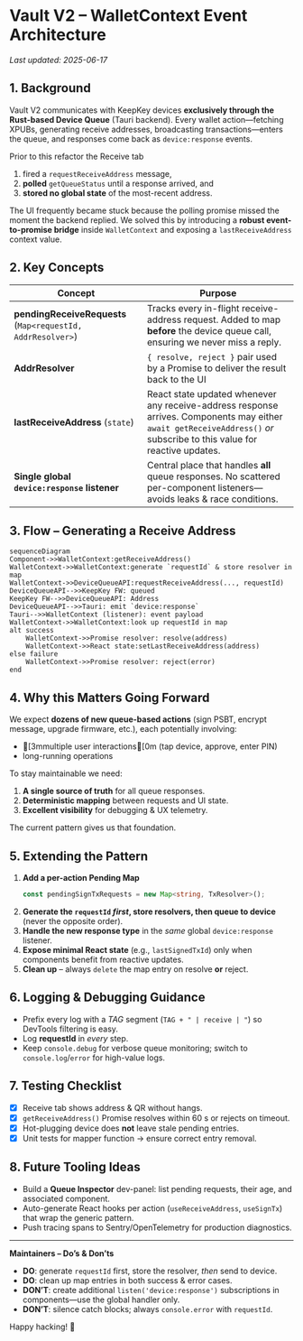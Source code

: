 # Vault V2 – WalletContext Event Architecture

_Last updated: 2025-06-17_

## 1. Background
Vault V2 communicates with KeepKey devices **exclusively through the Rust-based Device Queue** (Tauri backend).  Every wallet action—fetching XPUBs, generating receive addresses, broadcasting transactions—enters the queue, and responses come back as `device:response` events.

Prior to this refactor the Receive tab
1. fired a `requestReceiveAddress` message,
2. **polled** `getQueueStatus` until a response arrived, and
3. **stored no global state** of the most-recent address.

The UI frequently became stuck because the polling promise missed the moment the backend replied.  We solved this by introducing a **robust event-to-promise bridge** inside `WalletContext` and exposing a `lastReceiveAddress` context value.

## 2. Key Concepts
| Concept | Purpose |
|---------|---------|
| **pendingReceiveRequests** (`Map<requestId, AddrResolver>`) | Tracks every in-flight receive-address request.  Added to map **before** the device queue call, ensuring we never miss a reply. |
| **AddrResolver** | `{ resolve, reject }` pair used by a Promise to deliver the result back to the UI |
| **lastReceiveAddress** (`state`) | React state updated whenever any receive-address response arrives.  Components may either `await getReceiveAddress()` *or* subscribe to this value for reactive updates. |
| **Single global `device:response` listener** | Central place that handles **all** queue responses.  No scattered per-component listeners—avoids leaks & race conditions. |

## 3. Flow – Generating a Receive Address
```mermaid
sequenceDiagram
Component->>WalletContext:getReceiveAddress()
WalletContext->>WalletContext:generate `requestId` & store resolver in map
WalletContext->>DeviceQueueAPI:requestReceiveAddress(..., requestId)
DeviceQueueAPI-->>KeepKey FW: queued
KeepKey FW-->>DeviceQueueAPI: Address
DeviceQueueAPI-->>Tauri: emit `device:response`
Tauri-->>WalletContext (listener): event payload
WalletContext->>WalletContext:look up requestId in map
alt success
    WalletContext->>Promise resolver: resolve(address)
    WalletContext->>React state:setLastReceiveAddress(address)
else failure
    WalletContext->>Promise resolver: reject(error)
end
```

## 4. Why this Matters Going Forward
We expect **dozens of new queue-based actions** (sign PSBT, encrypt message, upgrade firmware, etc.), each potentially involving:
* [3mmultiple user interactions[0m (tap device, approve, enter PIN)
* long-running operations

To stay maintainable we need:
1. **A single source of truth** for all queue responses.
2. **Deterministic mapping** between requests and UI state.
3. **Excellent visibility** for debugging & UX telemetry.

The current pattern gives us that foundation.

## 5. Extending the Pattern
1. **Add a per-action Pending Map**
   ```ts
   const pendingSignTxRequests = new Map<string, TxResolver>();
   ```
2. **Generate the `requestId` *first*, store resolvers, then queue to device** (never the opposite order).
3. **Handle the new response type** in the *same* global `device:response` listener.
4. **Expose minimal React state** (e.g., `lastSignedTxId`) only when components benefit from reactive updates.
5. **Clean up** – always `delete` the map entry on resolve **or** reject.

## 6. Logging & Debugging Guidance
* Prefix every log with a _TAG_ segment (`TAG + " | receive | "`) so DevTools filtering is easy.
* Log **requestId** in _every_ step.
* Keep `console.debug` for verbose queue monitoring; switch to `console.log`/`error` for high-value logs.

## 7. Testing Checklist
- [x] Receive tab shows address & QR without hangs.
- [x] `getReceiveAddress()` Promise resolves within 60 s or rejects on timeout.
- [x] Hot-plugging device does **not** leave stale pending entries.
- [x] Unit tests for mapper function → ensure correct entry removal.

## 8. Future Tooling Ideas
* Build a **Queue Inspector** dev-panel: list pending requests, their age, and associated component.
* Auto-generate React hooks per action (`useReceiveAddress`, `useSignTx`) that wrap the generic pattern.
* Push tracing spans to Sentry/OpenTelemetry for production diagnostics.

---
**Maintainers – Do’s & Don’ts**
* **DO**: generate `requestId` first, store the resolver, _then_ send to device.
* **DO**: clean up map entries in both success & error cases.
* **DON’T**: create additional `listen('device:response')` subscriptions in components—use the global handler only.
* **DON’T**: silence catch blocks; always `console.error` with `requestId`.

Happy hacking! 🚀
